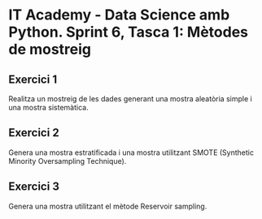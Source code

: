 # IT Academy - Data Science amb Python. Sprint 6, Tasca 1: Mètodes de mostreig

## Exercici 1
Realitza un mostreig de les dades generant una mostra aleatòria simple i una mostra sistemàtica.

## Exercici 2
Genera una mostra estratificada i una mostra utilitzant SMOTE (Synthetic Minority Oversampling Technique).

## Exercici 3
Genera una mostra utilitzant el mètode Reservoir sampling.

